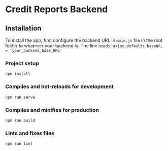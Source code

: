 # Credit Reports Backend

## Installation ##
To install the app, first configure the backend URL in `main.js` file in the root folder to whatever your backend is. The line reads: `axios.defaults.baseURL = 'your_backend_base_URL'`

### Project setup
```
npm install
```

### Compiles and hot-reloads for development
```
npm run serve
```

### Compiles and minifies for production
```
npm run build
```

### Lints and fixes files
```
npm run lint
```
